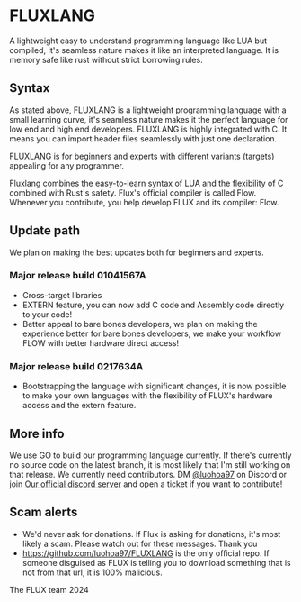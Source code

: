 # FLUXLANG
A lightweight easy to understand programming language like LUA but compiled, It's seamless nature makes it like an interpreted language. It is memory safe like rust without strict borrowing rules.

## Syntax

As stated above, FLUXLANG is a lightweight programming language with a small learning curve, it's seamless nature makes it the perfect language for low end and high end developers.
FLUXLANG is highly integrated with C. It means you can import header files seamlessly with just one declaration.

FLUXLANG is for beginners and experts with different variants (targets) appealing for any programmer.

Fluxlang combines the easy-to-learn syntax of LUA and the flexibility of C combined with Rust's safety.
Flux's official compiler is called Flow. Whenever you contribute, you help develop FLUX and its compiler: Flow.

## Update path

We plan on making the best updates both for beginners and experts.

### Major release build 01041567A
- Cross-target libraries
- EXTERN feature, you can now add C code and Assembly code directly to your code!
- Better appeal to bare bones developers, we plan on making the experience better for bare bones developers, we make your workflow FLOW with better hardware direct access!

### Major release build 0217634A
- Bootstrapping the language with significant changes, it is now possible to make your own languages with the flexibility of FLUX's hardware access and the extern feature.

## More info

We use GO to build our programming language currently.
If there's currently no source code on the latest branch, it is most likely that I'm still working on that release.
We currently need contributors. DM [@luohoa97](https://discord.com/users/1039999879893749821) on Discord or join [Our official discord server](https://discord.gg/bu429hUaWw) and open a ticket if you want to contribute!

## Scam alerts

- We'd never ask for donations. If Flux is asking for donations, it's most likely a scam. Please watch out for these messages. Thank you
- https://github.com/luohoa97/FLUXLANG is the only official repo. If someone disguised as FLUX is telling you to download something that is not from that url, it is 100% malicious.

The FLUX team 2024
